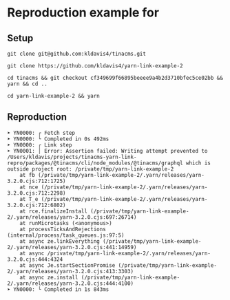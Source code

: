 # Reproduction example for 

## Setup

`git clone git@github.com:kldavis4/tinacms.git`

`git clone https://github.com/kldavis4/yarn-link-example-2`

`cd tinacms && git checkout cf349699f66895beeee9a4b2d3710bfec5ce02bb && yarn && cd ..`

`cd yarn-link-example-2 && yarn`

## Reproduction

```
➤ YN0000: ┌ Fetch step
➤ YN0000: └ Completed in 0s 492ms
➤ YN0000: ┌ Link step
➤ YN0001: │ Error: Assertion failed: Writing attempt prevented to /Users/kldavis/projects/tinacms-yarn-link-repro/packages/@tinacms/cli/node_modules/@tinacms/graphql which is outside project root: /private/tmp/yarn-link-example-2
    at fb (/private/tmp/yarn-link-example-2/.yarn/releases/yarn-3.2.0.cjs:712:1725)
    at nce (/private/tmp/yarn-link-example-2/.yarn/releases/yarn-3.2.0.cjs:712:2298)
    at T_e (/private/tmp/yarn-link-example-2/.yarn/releases/yarn-3.2.0.cjs:712:6802)
    at rce.finalizeInstall (/private/tmp/yarn-link-example-2/.yarn/releases/yarn-3.2.0.cjs:697:26714)
    at runMicrotasks (<anonymous>)
    at processTicksAndRejections (internal/process/task_queues.js:97:5)
    at async ze.linkEverything (/private/tmp/yarn-link-example-2/.yarn/releases/yarn-3.2.0.cjs:441:14959)
    at async /private/tmp/yarn-link-example-2/.yarn/releases/yarn-3.2.0.cjs:444:4324
    at async Je.startSectionPromise (/private/tmp/yarn-link-example-2/.yarn/releases/yarn-3.2.0.cjs:413:3303)
    at async ze.install (/private/tmp/yarn-link-example-2/.yarn/releases/yarn-3.2.0.cjs:444:4100)
➤ YN0000: └ Completed in 1s 843ms
```
